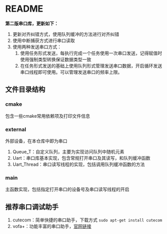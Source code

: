 # README

**第二版串口库，更新如下：**

1. 更新对齐纠错方式，使用队列缓冲的方法进行对齐纠错
2. 使用中断捕获方式进行串口读取
3. 使用两种发送串口方式：
   1. 使用任务形式发送，每执行完成一个任务使用一次串口发送，记得赋值时使用强制类型转换保证数据类型一致
   2. 在任务形式发送的基础上使用队列形式管理发送串口数据，开启循环发送串口线程即可使用。可以管理发送串口的频率上限。

## 文件目录结构

### cmake

包含一些cmake常用依赖项及打印文件信息

### external

外部设备，在本仓库中即为串口

1. Queue_T：自定义队列，主要为实现访问队列中随机元素
2. Uart：串口库基本实现，包含常规打开串口及其读写，和队列缓冲函数
3. Uart_Thread：串口读写线程的实现，包括调用队列缓冲函数的方法

### main

主函数实现，包括指定打开串口的设备号及串口读写线程的开启

## 推荐串口调试助手

1. cutecom：简单快捷的串口助手，下载方式 `sudo apt-get install cutecom`
2. vofa+：功能丰富的串口助手，[官网链接](https://www.vofa.plus/)
